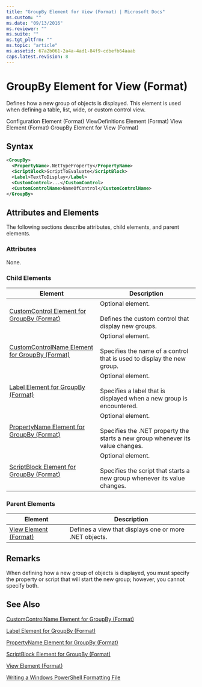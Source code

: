 ```yaml
---
title: "GroupBy Element for View (Format) | Microsoft Docs"
ms.custom: ""
ms.date: "09/13/2016"
ms.reviewer: ""
ms.suite: ""
ms.tgt_pltfrm: ""
ms.topic: "article"
ms.assetid: 67a2b061-2a4a-4ad1-84f9-cdbefb64aaab
caps.latest.revision: 8
---
```

# GroupBy Element for View (Format)

Defines how a new group of objects is displayed. This element is used when defining a table, list, wide, or custom control view.

Configuration Element (Format)
ViewDefinitions Element (Format)
View Element (Format)
GroupBy Element for View (Format)

## Syntax

```xml
<GroupBy>
  <PropertyName>.NetTypeProperty</PropertyName>
  <ScriptBlock>ScriptToEvaluate</ScriptBlock>
  <Label>TextToDisplay</Label>
  <CustomControl>...</CustomControl>
  <CustomControlName>NameOfControl</CustomControlName>
</GroupBy>
```

## Attributes and Elements

The following sections describe attributes, child elements, and parent elements.

### Attributes

None.

### Child Elements

|Element|Description|
|-------------|-----------------|
|[CustomControl Element for GroupBy (Format)](./customcontrol-element-for-groupby-format.md)|Optional element.<br /><br /> Defines the custom control that display new groups.|
|[CustomControlName Element for GroupBy (Format)](./customcontrolname-element-for-groupby-format.md)|Optional element.<br /><br /> Specifies the name of a control that is used to display the new group.|
|[Label Element for GroupBy (Format)](./label-element-for-groupby-format.md)|Optional element.<br /><br /> Specifies a label that is displayed when a new group is encountered.|
|[PropertyName Element for GroupBy (Format)](./propertyname-element-for-groupby-format.md)|Optional element.<br /><br /> Specifies the .NET property the starts a new group whenever its value changes.|
|[ScriptBlock Element for GroupBy (Format)](./scriptblock-element-for-groupby-format.md)|Optional element.<br /><br /> Specifies the script that starts a new group whenever its value changes.|

### Parent Elements

|Element|Description|
|-------------|-----------------|
|[View Element (Format)](./view-element-format.md)|Defines a view that displays one or more .NET objects.|

## Remarks

When defining how a new group of objects is displayed, you must specify the property or script that will start the new group; however, you cannot specify both.

## See Also

[CustomControlName Element for GroupBy (Format)](./customcontrolname-element-for-groupby-format.md)

[Label Element for GroupBy (Format)](./label-element-for-groupby-format.md)

[PropertyName Element for GroupBy (Format)](./propertyname-element-for-groupby-format.md)

[ScriptBlock Element for GroupBy (Format)](./scriptblock-element-for-groupby-format.md)

[View Element (Format)](./view-element-format.md)

[Writing a Windows PowerShell Formatting File](./writing-a-powershell-formatting-file.md)
